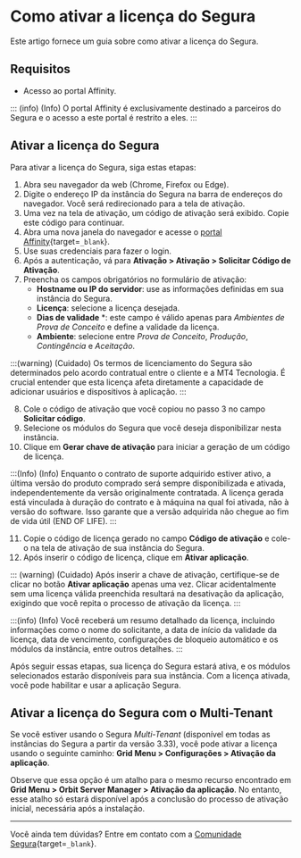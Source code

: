 # Como ativar a licença do Segura

Este artigo fornece um guia sobre como ativar a licença do Segura.

## Requisitos
* Acesso ao portal Affinity.

::: (info) (Info)
O portal Affinity é exclusivamente destinado a parceiros do Segura e o acesso a este portal é restrito a eles.
:::

## Ativar a licença do Segura
Para ativar a licença do Segura, siga estas etapas:

1. Abra seu navegador da web (Chrome, Firefox ou Edge).
2. Digite o endereço IP da instância do Segura na barra de endereços do navegador. Você será redirecionado para a tela de ativação.
3. Uma vez na tela de ativação, um código de ativação será exibido. Copie este código para continuar.
4. Abra uma nova janela do navegador e acesse o [portal Affinity](https://affinity.senhasegura.io/flow/auth/signin){target=`_blank`}.
5. Use suas credenciais para fazer o login.
6. Após a autenticação, vá para **Ativação > Ativação > Solicitar Código de Ativação**.
7. Preencha os campos obrigatórios no formulário de ativação:
    * **Hostname ou IP do servidor**: use as informações definidas em sua instância do Segura.
    * **Licença**: selecione a licença desejada.
    * **Dias de validade** *: este campo é válido apenas para *Ambientes de Prova de Conceito* e define a validade da licença.
    * **Ambiente**: selecione entre *Prova de Conceito*, *Produção*, *Contingência* e *Aceitação*.

:::(warning) (Cuidado)
Os termos de licenciamento do Segura são determinados pelo acordo contratual entre o cliente e a MT4 Tecnologia. É crucial entender que esta licença afeta diretamente a capacidade de adicionar usuários e dispositivos à aplicação.
:::

8. Cole o código de ativação que você copiou no passo 3 no campo **Solicitar código**.
9. Selecione os módulos do Segura que você deseja disponibilizar nesta instância.
10. Clique em **Gerar chave de ativação** para iniciar a geração de um código de licença. 

:::(Info) (Info)
Enquanto o contrato de suporte adquirido estiver ativo, a última versão do produto comprado será sempre disponibilizada e ativada, independentemente da versão originalmente contratada. A licença gerada está vinculada à duração do contrato e à máquina na qual foi ativada, não à versão do software. Isso garante que a versão adquirida não chegue ao fim de vida útil (END OF LIFE).
:::

11. Copie o código de licença gerado no campo **Código de ativação** e cole-o na tela de ativação de sua instância do Segura.
12. Após inserir o código de licença, clique em **Ativar aplicação**.

::: (warning) (Cuidado)
Após inserir a chave de ativação, certifique-se de clicar no botão **Ativar aplicação** apenas uma vez. Clicar acidentalmente sem uma licença válida preenchida resultará na desativação da aplicação, exigindo que você repita o processo de ativação da licença.
:::

:::(info) (Info)
Você receberá um resumo detalhado da licença, incluindo informações como o nome do solicitante, a data de início da validade da licença, data de vencimento, configurações de bloqueio automático e os módulos da instância, entre outros detalhes.
:::

Após seguir essas etapas, sua licença do Segura estará ativa, e os módulos selecionados estarão disponíveis para sua instância. Com a licença ativada, você pode habilitar e usar a aplicação Segura.

## Ativar a licença do Segura com o Multi-Tenant

Se você estiver usando o Segura *Multi-Tenant* (disponível em todas as instâncias do Segura a partir da versão 3.33), você pode ativar a licença usando o seguinte caminho: **Grid Menu > Configurações > Ativação da aplicação**.

Observe que essa opção é um atalho para o mesmo recurso encontrado em **Grid Menu > Orbit Server Manager > Ativação da aplicação**. No entanto, esse atalho só estará disponível após a conclusão do processo de ativação inicial, necessária após a instalação.

* * *
Você ainda tem dúvidas? Entre em contato com a [Comunidade Segura](https://community.senhasegura.io/){target=`_blank`}.